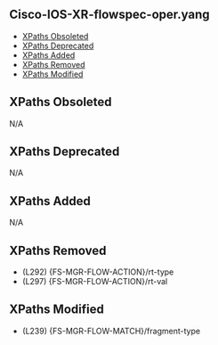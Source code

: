 ## Cisco-IOS-XR-flowspec-oper.yang

- [XPaths Obsoleted](#xpaths-obsoleted)
- [XPaths Deprecated](#xpaths-deprecated)
- [XPaths Added](#xpaths-added)
- [XPaths Removed](#xpaths-removed)
- [XPaths Modified](#xpaths-modified)

## XPaths Obsoleted

N/A

## XPaths Deprecated

N/A

## XPaths Added

N/A

## XPaths Removed

- (L292)	{FS-MGR-FLOW-ACTION}/rt-type
- (L297)	{FS-MGR-FLOW-ACTION}/rt-val

## XPaths Modified

- (L239)	{FS-MGR-FLOW-MATCH}/fragment-type

